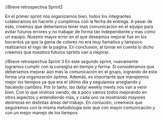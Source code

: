 //Breve retrospectiva Sprint2

En el primer sprint nos organizamos bien, todos los integrantes colaboramos en hacerlo y cumplimos con la fecha de entrega.
A pesar de esto, creemos que deberiamos tener mas comunicacion en el equipo para evitar futuros errores y no trabajar de forma tan independiente y mas como un equipo. Nuestro mayor error en el que deseamos mejorar fue en los bocentos ya que la gama de colores no era muy llamativa y tampoco realizamos el logo de la pagina.
En conclusion, al tomar en cuenta lo dicho creemos que nuestros futuros sprints van a mejorar.

//Breve retrospectiva Sprint 3
En este segundo sprint, nuevamente logramos cumplir con la consigna en tiempo y forma. 
Si consideramos que deberíamos mejorar aún más la comunicación en el grupo, logrando de esta forma una organización óptima. Además, es importante que manejemos mejor los tiempos ya que era el último día y seguíamos arreglando y haciendo cambios. Por lo tanto, las daily/ weekly meets nos van a venir bien.
Con lo que vinimos viendo, de a poco vamos todos mejorando en otros aspectos y entendiendo más, y cada uno va mostrando mayores destrezas en distintas áreas del trabajo. 
En conlución, creemeos que seguiremos con la misma metodología solo que con mayor comunicación y con un mejor manejo de los tiempos. 